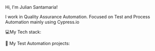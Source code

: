 Hi, I'm Julian Santamaria!

I work in Quality Assurance Automation.
Focused on Test and Process Automation mainly using Cypress.io

💻My Tech stack:











🤖 My Test Automation projects:



<!---
jusantamaria/jusantamaria is a ✨ special ✨ repository because its `README.md` (this file) appears on your GitHub profile.
You can click the Preview link to take a look at your changes.
--->
